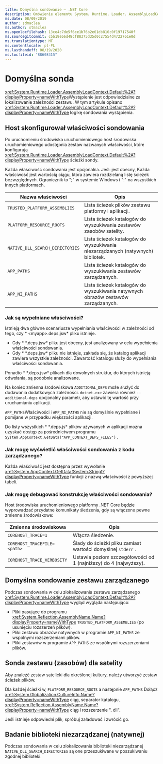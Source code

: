 ```yaml
---
title: Domyślna sondowanie — .NET Core
description: Omówienie elementu System. Runtime. Loader. AssemblyLoadContext. default sondowania w celu lokalizowania zależności.
ms.date: 08/09/2019
author: sdmaclea
ms.author: stmaclea
ms.openlocfilehash: 13ce4c7de5f6ce1b76b2e61db810c0f19717540f
ms.sourcegitcommit: cbb19e56d48cf88375d35d0c27554d4722761e0d
ms.translationtype: MT
ms.contentlocale: pl-PL
ms.lasthandoff: 08/19/2020
ms.locfileid: "88608415"
---
```

# <a name="default-probing"></a>Domyślna sonda

<xref:System.Runtime.Loader.AssemblyLoadContext.Default%2A?displayProperty=nameWithType>Wystąpienie jest odpowiedzialne za lokalizowanie zależności zestawu. W tym artykule opisano <xref:System.Runtime.Loader.AssemblyLoadContext.Default%2A?displayProperty=nameWithType> logikę sondowania wystąpienia.

## <a name="host-configured-probing-properties"></a>Host skonfigurował właściwości sondowania

Po uruchomieniu środowiska uruchomieniowego host środowiska uruchomieniowego udostępnia zestaw nazwanych właściwości, które konfigurują <xref:System.Runtime.Loader.AssemblyLoadContext.Default%2A?displayProperty=nameWithType> ścieżki sondy.

Każda właściwość sondowania jest opcjonalna. Jeśli jest obecny, Każda właściwość jest wartością ciągu, która zawiera rozdzielaną listę ścieżek bezwzględnych. Ogranicznik to ";" w systemie Windows i ":" na wszystkich innych platformach.

|Nazwa właściwości                 |Opis  |
|------------------------------|---------|
|`TRUSTED_PLATFORM_ASSEMBLIES`   | Lista ścieżek plików zestawu platformy i aplikacji. |
|`PLATFORM_RESOURCE_ROOTS`       | Lista ścieżek katalogów do wyszukiwania zestawów zasobów satelity. |
|`NATIVE_DLL_SEARCH_DIRECTORIES` | Lista ścieżek katalogów do wyszukiwania niezarządzanych (natywnych) bibliotek.        |
|`APP_PATHS`                     | Lista ścieżek katalogów do wyszukiwania zestawów zarządzanych. |
|`APP_NI_PATHS`                  | Lista ścieżek katalogów do wyszukiwania natywnych obrazów zestawów zarządzanych. |

### <a name="how-are-the-properties-populated"></a>Jak są wypełniane właściwości?

Istnieją dwa główne scenariusze wypełniania właściwości w zależności od tego, czy * \<myapp>.deps.jsw* pliku istnieje.

- Gdy * \*.deps.jsw* pliku jest obecny, jest analizowany w celu wypełnienia właściwości sondowania.
- Gdy * \*.deps.jsw* pliku nie istnieje, zakłada się, że katalog aplikacji zawiera wszystkie zależności. Zawartość katalogu służy do wypełniania właściwości sondowania.

Ponadto * \*.deps.jsw* plikach dla dowolnych struktur, do których istnieją odwołania, są podobnie analizowane.

Na koniec zmienna środowiskowa `ADDITIONAL_DEPS` może służyć do dodawania dodatkowych zależności.  `dotnet.exe` zawiera również `--additional-deps` opcjonalny parametr, aby ustawić tę wartość przy uruchamianiu aplikacji.

`APP_PATHS`Właściwości i `APP_NI_PATHS` nie są domyślnie wypełniane i pomijane w przypadku większości aplikacji.

Do listy wszystkich * \*.deps.js* plików używanych w aplikacji można uzyskać dostęp za pośrednictwem programu `System.AppContext.GetData("APP_CONTEXT_DEPS_FILES")` .

### <a name="how-do-i-see-the-probing-properties-from-managed-code"></a>Jak mogę wyświetlić właściwości sondowania z kodu zarządzanego?

Każda właściwość jest dostępna przez wywołanie <xref:System.AppContext.GetData(System.String)?displayProperty=nameWithType> funkcji z nazwą właściwości z powyższej tabeli.

### <a name="how-do-i-debug-the-probing-properties-construction"></a>Jak mogę debugować konstrukcję właściwości sondowania?

Host środowiska uruchomieniowego platformy .NET Core będzie wyprowadzać przydatne komunikaty śledzenia, gdy są włączone pewne zmienne środowiskowe:

|Zmienna środowiskowa        |Opis  |
|----------------------------|---------|
|`COREHOST_TRACE=1`          |Włącza śledzenie.|
|`COREHOST_TRACEFILE=<path>` |Ślady do ścieżki pliku zamiast wartości domyślnej `stderr` .|
|`COREHOST_TRACE_VERBOSITY`  |Ustawia poziom szczegółowości od 1 (najniższy) do 4 (najwyższy).|

## <a name="managed-assembly-default-probing"></a>Domyślna sondowanie zestawu zarządzanego

Podczas sondowania w celu zlokalizowania zestawu zarządzanego <xref:System.Runtime.Loader.AssemblyLoadContext.Default%2A?displayProperty=nameWithType> wygląd wygląda następująco:

- Pliki pasujące do programu <xref:System.Reflection.AssemblyName.Name?displayProperty=nameWithType> `TRUSTED_PLATFORM_ASSEMBLIES` (po usunięciu rozszerzeń plików).
- Pliki zestawu obrazów natywnych w programie `APP_NI_PATHS` ze wspólnymi rozszerzeniami plików.
- Pliki zestawów w programie `APP_PATHS` ze wspólnymi rozszerzeniami plików.

## <a name="satellite-resource-assembly-probing"></a>Sonda zestawu (zasobów) dla satelity

Aby znaleźć zestaw satelicki dla określonej kultury, należy utworzyć zestaw ścieżek plików.

Dla każdej ścieżki w, `PLATFORM_RESOURCE_ROOTS` a następnie `APP_PATHS` Dołącz <xref:System.Globalization.CultureInfo.Name?displayProperty=nameWithType> ciąg, separator katalogu, <xref:System.Reflection.AssemblyName.Name?displayProperty=nameWithType> ciąg i rozszerzenie ". dll".

Jeśli istnieje odpowiedni plik, spróbuj załadować i zwrócić go.

## <a name="unmanaged-native-library-probing"></a>Badanie biblioteki niezarządzanej (natywnej)

Podczas sondowania w celu zlokalizowania biblioteki niezarządzanej `NATIVE_DLL_SEARCH_DIRECTORIES` są one przeszukiwane w poszukiwaniu zgodnej biblioteki.
